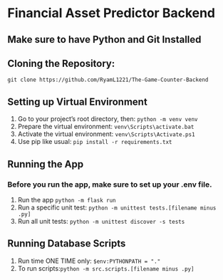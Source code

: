 # Financial Asset Predictor Backend

## Make sure to have Python and Git Installed

## Cloning the Repository:

`git clone https://github.com/RyamL1221/The-Game-Counter-Backend`

## Setting up Virtual Environment

1. Go to your project’s root directory, then: `python -m venv venv` 
2. Prepare the virtual environment: `venv\Scripts\activate.bat`
3. Activate the virtual environment: `venv\Scripts\Activate.ps1`
4. Use pip like usual: `pip install -r requirements.txt`

## Running the App

### Before you run the app, make sure to set up your .env file.

1. Run the app `python -m flask run`
2. Run a specific unit test: `python -m unittest tests.[filename minus .py]`
3. Run all unit tests: `python -m unittest discover -s tests`

## Running Database Scripts

1. Run time ONE TIME only: `$env:PYTHONPATH = "."`
2. To run scripts:`python -m src.scripts.[filename minus .py]`
